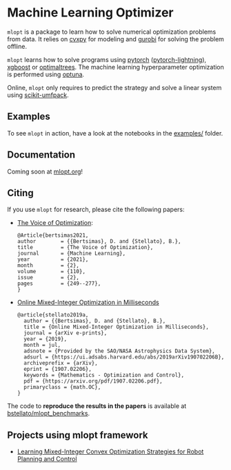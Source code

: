 # Machine Learning Optimizer

`mlopt` is a package to learn how to solve numerical optimization problems from data. It relies on [cvxpy](https://cvxpy.org) for modeling and [gurobi](https://www.gurobi.com/) for solving the problem offline.

`mlopt` learns how to solve programs using [pytorch](https://pytorch.org/) ([pytorch-lightning](https://github.com/PyTorchLightning/pytorch-lightning)), [xgboost](https://xgboost.readthedocs.io/en/latest/) or [optimaltrees](https://docs.interpretable.ai/stable). The machine learning hyperparameter optimization is performed using [optuna](https://optuna.org/).

Online, `mlopt` only requires to predict the strategy and solve a linear system using [scikit-umfpack](https://github.com/scikit-umfpack/scikit-umfpack).

## Examples

To see `mlopt` in action, have a look at the notebooks in the [examples/](./examples/) folder.

## Documentation

Coming soon at [mlopt.org](https://mlopt.org)!

## Citing

If you use `mlopt` for research, please cite the following papers:

* [The Voice of Optimization](https://arxiv.org/pdf/1812.09991.pdf):

  ```
  @Article{bertsimas2021,
  author        = {{Bertsimas}, D. and {Stellato}, B.},
  title         = {The Voice of Optimization},
  journal       = {Machine Learning},
  year          = {2021},
  month         = {2},
  volume        = {110},
  issue         = {2},
  pages         = {249--277},
  }
  ```

* [Online Mixed-Integer Optimization in Milliseconds](https://arxiv.org/pdf/1907.02206.pdf)

  ```
  @article{stellato2019a,
    author = {{Bertsimas}, D. and {Stellato}, B.},
    title = {Online Mixed-Integer Optimization in Milliseconds},
    journal = {arXiv e-prints},
    year = {2019},
    month = jul,
    adsnote = {Provided by the SAO/NASA Astrophysics Data System},
    adsurl = {https://ui.adsabs.harvard.edu/abs/2019arXiv190702206B},
    archiveprefix = {arXiv},
    eprint = {1907.02206},
    keywords = {Mathematics - Optimization and Control},
    pdf = {https://arxiv.org/pdf/1907.02206.pdf},
    primaryclass = {math.OC},
  }

  ```


The code to **reproduce the results in the papers** is available at [bstellato/mlopt_benchmarks](https://github.com/bstellato/mlopt_benchmarks).


## Projects using mlopt framework


* [Learning Mixed-Integer Convex Optimization Strategies for Robot Planning and Control](https://arxiv.org/pdf/2004.03736.pdf)

